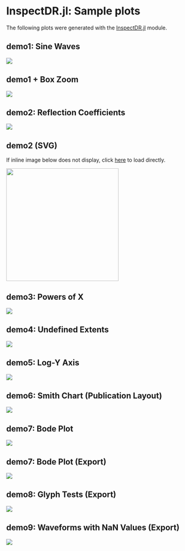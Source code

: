 # InspectDR.jl: Sample plots

The following plots were generated with the [InspectDR.jl](https://github.com/ma-laforge/InspectDR.jl) module.

## demo1: Sine Waves
<img src="demo1.png">

## demo1 + Box Zoom
<img src="demo1_boxzoom.png">

## demo2: Reflection Coefficients
<img src="demo2.png">

## demo2 (SVG)
If inline image below does not display, click [here](demo2.svg) to load directly.

<img src="demo2.svg" width="300">

## demo3: Powers of X
<img src="demo3.png">

## demo4: Undefined Extents
<img src="demo4.png">

## demo5: Log-Y Axis
<img src="demo5.png">

## demo6: Smith Chart (Publication Layout)
<img src="demo6.png">

## demo7: Bode Plot
<img src="demo7.png">

## demo7: Bode Plot (Export)
<img src="demo7_export.png">

## demo8: Glyph Tests (Export)
<img src="demo8_export.png">

## demo9: Waveforms with NaN Values (Export)
<img src="demo9_export.png">

